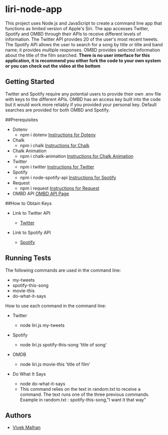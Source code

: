 # liri-node-app

This project uses Node.js and JavaScript to create a command line app that functions as limited version of Apple's Siri. The app accesses Twitter, Spotify and OMBD through their APIs to receive different levels of information. The Twitter API provides 20 of the user's most recent tweets. The Spotify API allows the user to search for a song by title or title and band name; it provides multiple responses. OMBD provides selected information about the title of the film searched. __There is no user interface for this application, it is recommend you either fork the code to your own system or you can check out the video at the bottom__

## Getting Started

Twitter and Spotify require any potential users to provide their own .env file with keys to the different APIs. OMBD has an access key built into the code but it would work more reliably if you provided your personal key. Default searches are provided for both OMBD and Spotify.

##Prerequisites

* Dotenv
    * npm i dotenv
    [Instructions for Dotenv](https://www.npmjs.com/package/dotenv)
* Chalk
    * npm i chalk
    [Instructions for Chalk](https://www.npmjs.com/package/chalk)
* Chalk Animation
    * npm i chalk-animation
    [Instructions for Chalk Animation](https://www.npmjs.com/package/chalk-animation)
* Twitter
    * npm i twitter
    [Instructions for Twitter](https://www.npmjs.com/package/twitter)
* Spotify
    * npm i node-spotify-api
    [Instructions for Spotify](https://www.npmjs.com/package/node-spotify-api)
* Request
    * npm i request
    [Instructions for Request](https://www.npmjs.com/package/request)
* OMBD API
    [OMBD API Page](http://www.omdbapi.com/)


##How to Obtain Keys

* Link to Twitter API
    * [Twitter](https://dev.twitter.com/)

* Link to Spotify API
    * [Spotify](https://beta.developer.spotify.com/documentation/web-api/)

## Running Tests

The following commands are used in the command line:

* my-tweets
* spotify-this-song
* movie-this
* do-what-it-says

How to use each command in the command line: 

* Twitter 
    * node liri.js my-tweets

* Spotify 
    * node liri.js spotify-this-song 'title of song'

* OMDB 
    * node liri.js movie-this 'title of film'

* Do What It Says
    * node do-what-it-says
    * This command relies on the text in random.txt to receive a command. The text runs one of the three previous commands. Example in random.txt :
    spotify-this-song,"I want it that way"


## Authors

* [Vivek Malhan](https://docvvk.github.io/Portfolio/)
